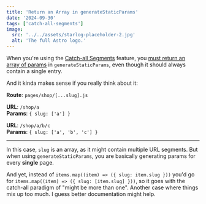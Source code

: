 ```yaml
---
title: 'Return an Array in generateStaticParams'
date: '2024-09-30'
tags: ['catch-all-segments']
image:
  src: '../../assets/starlog-placeholder-2.jpg'
  alt: 'The full Astro logo.'
---
```


When you're using the [Catch-all Segments](https://nextjs.org/docs/pages/building-your-application/routing/dynamic-routes#catch-all-segments) feature, you [must return an array of params](https://github.com/vercel/next.js/discussions/48878) in `generateStaticParams`, even though it should always contain a single entry.

And it kinda makes sense if you really think about it:

**Route**: `pages/shop/[...slug].js`

**URL**: `/shop/a`\
**Params**: `{ slug: ['a'] }`

**URL**: `/shop/a/b/c`\
**Params**: `{ slug: ['a', 'b', 'c'] }`

---

In this case, `slug` is an array, as it might contain multiple URL segments. But when using `generateStaticParams`, you are basically generating params for every **single** page.

And yet, instead of `items.map((item) => ({ slug: item.slug }))` you'd go for `items.map((item) => ({ slug: [item.slug] }))`, so it goes with the catch-all paradigm of "might be more than one". Another case where things mix up too much. I guess better documentation might help.
